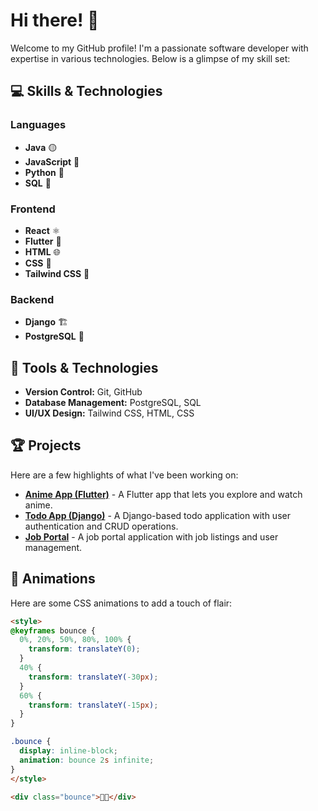 # Hi there! 👋

Welcome to my GitHub profile! I'm a passionate software developer with expertise in various technologies. Below is a glimpse of my skill set:

## 💻 Skills & Technologies

### Languages
- **Java** 🟡
- **JavaScript** 💙
- **Python** 🐍
- **SQL** 🔲

### Frontend
- **React** ⚛️
- **Flutter** 🦋
- **HTML** 🌐
- **CSS** 🎨
- **Tailwind CSS** 🌿

### Backend
- **Django** 🏗️
- **PostgreSQL** 🐘

## 🔧 Tools & Technologies
- **Version Control:** Git, GitHub
- **Database Management:** PostgreSQL, SQL
- **UI/UX Design:** Tailwind CSS, HTML, CSS

## 🏆 Projects
Here are a few highlights of what I've been working on:

- **[Anime App (Flutter)](https://github.com/pawal-karki/Anime-App-Flutter)** - A Flutter app that lets you explore and watch anime.
- **[Todo App (Django)](https://github.com/pawal-karki/todo_app_django_project)** - A Django-based todo application with user authentication and CRUD operations.
- **[Job Portal](https://github.com/pawal-karki/job_portal)** - A job portal application with job listings and user management.

## 🎨 Animations

Here are some CSS animations to add a touch of flair:

```html
<style>
@keyframes bounce {
  0%, 20%, 50%, 80%, 100% {
    transform: translateY(0);
  }
  40% {
    transform: translateY(-30px);
  }
  60% {
    transform: translateY(-15px);
  }
}

.bounce {
  display: inline-block;
  animation: bounce 2s infinite;
}
</style>

<div class="bounce">👨‍💻</div>
